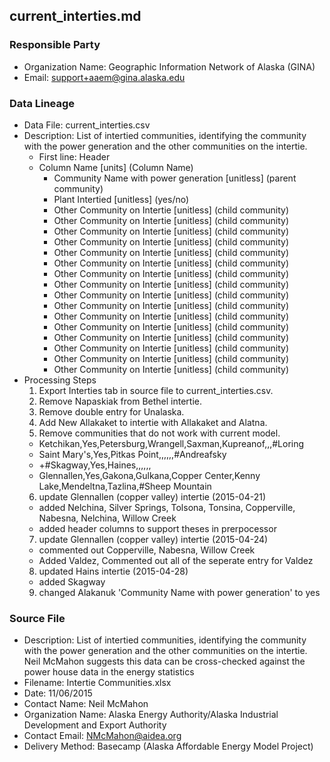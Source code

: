 ## current_interties.md

### Responsible Party
  * Organization Name: Geographic Information Network of Alaska (GINA)
  * Email: support+aaem@gina.alaska.edu

### Data Lineage
  * Data File: current_interties.csv
  * Description: List of intertied communities, identifying the community with the power generation and the other communities on the intertie.
    * First line: Header
    * Column Name [units] (Column Name)
      * Community Name with power generation [unitless] (parent community)
      * Plant Intertied [unitless] (yes/no)
      * Other Community on Intertie [unitless] (child community)
      * Other Community on Intertie [unitless] (child community)
      * Other Community on Intertie [unitless] (child community)
      * Other Community on Intertie [unitless] (child community)
      * Other Community on Intertie [unitless] (child community)
      * Other Community on Intertie [unitless] (child community)
      * Other Community on Intertie [unitless] (child community)
      * Other Community on Intertie [unitless] (child community)
      * Other Community on Intertie [unitless] (child community)
      * Other Community on Intertie [unitless] (child community)
      * Other Community on Intertie [unitless] (child community)
      * Other Community on Intertie [unitless] (child community)
      * Other Community on Intertie [unitless] (child community)
      * Other Community on Intertie [unitless] (child community)
      * Other Community on Intertie [unitless] (child community)
      * Other Community on Intertie [unitless] (child community)
  * Processing Steps
    1. Export Interties tab in source file to current_interties.csv.
    2. Remove Napaskiak from Bethel intertie.
    3. Remove double entry for Unalaska.
    4. Add New Allakaket to intertie with Allakaket and Alatna.
    5. Remove communities that do not work with current model.
      - Ketchikan,Yes,Petersburg,Wrangell,Saxman,Kupreanof,,,#Loring
      - Saint Mary's,Yes,Pitkas Point,,,,,,#Andreafsky
      - +#Skagway,Yes,Haines,,,,,,
      - Glennallen,Yes,Gakona,Gulkana,Copper Center,Kenny Lake,Mendeltna,Tazlina,#Sheep Mountain
    6. update Glennallen (copper valley) intertie (2015-04-21)
      - added Nelchina, Silver Springs, Tolsona, Tonsina, Copperville, Nabesna, Nelchina, Willow Creek
      - added header columns to support theses in prerpocessor
    7. update Glennallen (copper valley) intertie (2015-04-24)
      - commented out Copperville, Nabesna, Willow Creek
      - Added Valdez, Commented out all of the seperate entry for Valdez
    8. updated Hains intertie (2015-04-28)
      - added Skagway
    9. changed Alakanuk 'Community Name with power generation' to yes
    
### Source File
  * Description: List of intertied communities, identifying the community with the power generation and the other communities on the intertie. Neil McMahon suggests this data can be cross-checked  against the power house data in the energy statistics
  * Filename: Intertie Communities.xlsx
  * Date: 11/06/2015
  * Contact Name: Neil McMahon
  * Organization Name: Alaska Energy Authority/Alaska Industrial Development and Export Authority
  * Contact Email: NMcMahon@aidea.org
  * Delivery Method: Basecamp (Alaska Affordable Energy Model Project)
